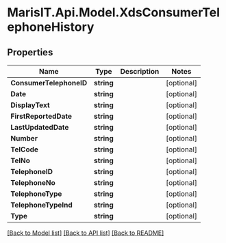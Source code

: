 
# MarisIT.Api.Model.XdsConsumerTelephoneHistory

## Properties

Name | Type | Description | Notes
------------ | ------------- | ------------- | -------------
**ConsumerTelephoneID** | **string** |  | [optional] 
**Date** | **string** |  | [optional] 
**DisplayText** | **string** |  | [optional] 
**FirstReportedDate** | **string** |  | [optional] 
**LastUpdatedDate** | **string** |  | [optional] 
**Number** | **string** |  | [optional] 
**TelCode** | **string** |  | [optional] 
**TelNo** | **string** |  | [optional] 
**TelephoneID** | **string** |  | [optional] 
**TelephoneNo** | **string** |  | [optional] 
**TelephoneType** | **string** |  | [optional] 
**TelephoneTypeInd** | **string** |  | [optional] 
**Type** | **string** |  | [optional] 

[[Back to Model list]](../README.md#documentation-for-models)
[[Back to API list]](../README.md#documentation-for-api-endpoints)
[[Back to README]](../README.md)

